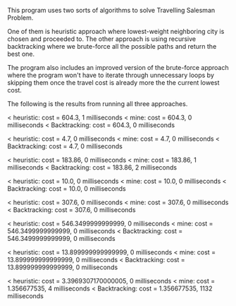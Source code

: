 This program uses two sorts of algorithms to solve Travelling Salesman Problem.


One of them is heuristic approach where lowest-weight neighboring city is chosen and proceeded to.
The other approach is using recursive backtracking where we brute-force all the possible paths and return the best one.

The program also includes an improved version of the brute-force approach where the program won't have to 
iterate through unnecessary loops by skipping them once the travel cost is already more the the current lowest cost.



The following is the results from running all three approaches.


< heuristic: cost = 604.3, 1 milliseconds
< mine: cost = 604.3, 0 milliseconds
< Backtracking: cost = 604.3, 0 milliseconds


< heuristic: cost = 4.7, 0 milliseconds
< mine: cost = 4.7, 0 milliseconds
< Backtracking: cost = 4.7, 0 milliseconds

< heuristic: cost = 183.86, 0 milliseconds
< mine: cost = 183.86, 1 milliseconds
< Backtracking: cost = 183.86, 2 milliseconds


< heuristic: cost = 10.0, 0 milliseconds
< mine: cost = 10.0, 0 milliseconds
< Backtracking: cost = 10.0, 0 milliseconds

< heuristic: cost = 307.6, 0 milliseconds
< mine: cost = 307.6, 0 milliseconds
< Backtracking: cost = 307.6, 0 milliseconds


< heuristic: cost = 546.3499999999999, 0 milliseconds
< mine: cost = 546.3499999999999, 0 milliseconds
< Backtracking: cost = 546.3499999999999, 0 milliseconds


< heuristic: cost = 13.899999999999999, 0 milliseconds
< mine: cost = 13.899999999999999, 0 milliseconds
< Backtracking: cost = 13.899999999999999, 0 milliseconds



< heuristic: cost = 3.3969307170000005, 0 milliseconds
< mine: cost = 1.356677535, 4 milliseconds
< Backtracking: cost = 1.356677535, 1132 milliseconds
